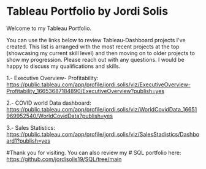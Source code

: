 # Tableau Portfolio by Jordi Solis

Welcome to my Tableau Portfolio. 

You can use the links below to review Tableau-Dashboard projects I've created. This list is arranged with the most recent projects at the top (showcasing my current skill level) and then moving on to older projects to show my progression. Please reach out with any questions. I would be happy to discuss my qualifications and skills. 

1.- Executive Overview- Profitability: https://public.tableau.com/app/profile/jordi.solis/viz/ExecutiveOverview-Profitability_16653687184890/ExecutiveOverview?publish=yes

2.- COVID world Data dashboard: https://public.tableau.com/app/profile/jordi.solis/viz/WorldCovidData_16651969952540/WorldCovidData?publish=yes

3.- Sales Statistics: https://public.tableau.com/app/profile/jordi.solis/viz/SalesStadistics/Dashboard1?publish=yes

 
 #Thank you for visiting. You can also review my # SQL portfolio here: https://github.com/jordisolis19/SQL/tree/main

